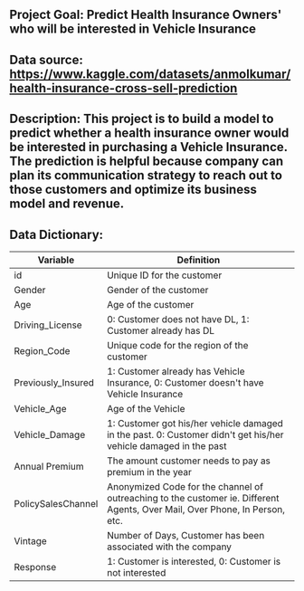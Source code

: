 ## Project Goal: Predict Health Insurance Owners' who will be interested in Vehicle Insurance

## Data source: https://www.kaggle.com/datasets/anmolkumar/health-insurance-cross-sell-prediction

## Description: This project is to build a model to predict whether a health insurance owner would be interested in purchasing a Vehicle Insurance. The prediction is helpful because company can plan its communication strategy to reach out to those customers and optimize its business model and revenue.

## Data Dictionary:

| Variable | Definition |
| --- | --- |
| id | Unique ID for the customer |
| Gender | Gender of the customer |
| Age | Age of the customer |
| Driving_License | 0: Customer does not have DL, 1: Customer already has DL |
| Region_Code | Unique code for the region of the customer |
| Previously_Insured | 1: Customer already has Vehicle Insurance, 0: Customer doesn't have Vehicle Insurance |
| Vehicle_Age | Age of the Vehicle |
| Vehicle_Damage | 1: Customer got his/her vehicle damaged in the past. 0: Customer didn't get his/her vehicle damaged in the past |
| Annual Premium | The amount customer needs to pay as premium in the year |
| PolicySalesChannel | Anonymized Code for the channel of outreaching to the customer ie. Different Agents, Over Mail, Over Phone, In Person, etc. |
| Vintage | Number of Days, Customer has been associated with the company |
| Response | 1: Customer is interested, 0: Customer is not interested |
